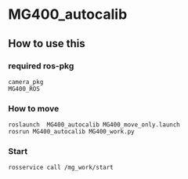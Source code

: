 # MG400_autocalib

## How to use this 
### required ros-pkg
```
camera_pkg
MG400_ROS
```

### How to move 
```
roslaunch  MG400_autocalib MG400_move_only.launch
rosrun MG400_autocalib MG400_work.py
```
### Start 
```
rosservice call /mg_work/start
```
